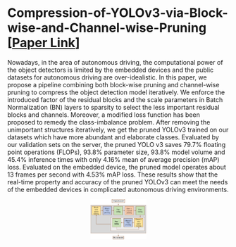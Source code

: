 # Compression-of-YOLOv3-via-Block-wise-and-Channel-wise-Pruning [[Paper Link](https://ieeexplore.ieee.org/abstract/document/9412687)]

Nowadays, in the area of autonomous driving, the computational power of the object detectors is limited by the embedded devices and the public datasets for autonomous driving are over-idealistic. In this paper, we propose a pipeline combining both block-wise pruning and channel-wise pruning to compress the object detection model iteratively. We enforce the introduced factor of the residual blocks and the scale parameters in Batch Normalization (BN) layers to sparsity to select the less important residual blocks and channels. Moreover, a modified loss function has been proposed to remedy the class-imbalance problem. After removing the unimportant structures iteratively, we get the pruned YOLOv3 trained on our datasets which have more abundant and elaborate classes. Evaluated by our validation sets on the server, the pruned YOLO v3 saves 79.7% floating point operations (FLOPs), 93.8% parameter size, 93.8% model volume and 45.4% inference times with only 4.16% mean of average precision (mAP) loss. Evaluated on the embedded device, the pruned model operates about 13 frames per second with 4.53% mAP loss. These results show that the real-time property and accuracy of the pruned YOLOv3 can meet the needs of the embedded devices in complicated autonomous driving environments.

<p align="center"><img src="misc/pipeline2.jpg" width="25%"/>
